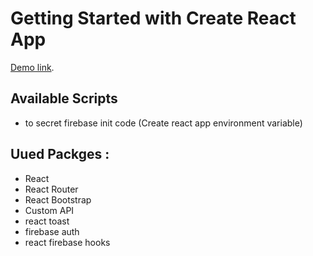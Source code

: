 # Getting Started with Create React App

[Demo link](https://genius-car-services-78fb0.web.app/).

## Available Scripts



- to secret firebase init code (Create react app environment variable)




## Uued Packges : 

- React
- React Router
- React Bootstrap
- Custom API
- react toast
- firebase auth
- react firebase hooks
